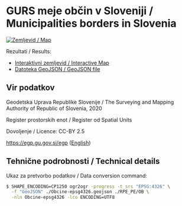 # GURS meje občin v Sloveniji / Municipalities borders in Slovenia

[![Zemljevid / Map](preview.jpg)](https://umap.openstreetmap.fr/sl/map/obcine-v-sloveniji_440646)

Rezultati / Results:

* [Interaktivni zemljevid / Interactive Map](https://umap.openstreetmap.fr/sl/map/obcine-v-sloveniji_440646)
* [Datoteka GeoJSON / GeoJSON file](Obcine-epsg4326.geojson)

## Vir podatkov

Geodetska Uprava Republike Slovenije / The Surveying and Mapping Authority of Republic of Slovenia, 2020

Register prostorskih enot / Register od Spatial Units

Dovoljenje / Licence: CC-BY 2.5

https://egp.gu.gov.si/egp ([English](https://egp.gu.gov.si/egp/?lang=en))

## Tehnične podrobnosti / Technical details

Ukaz za pretvorbo podatkov / Data conversion command:

```bash
$ SHAPE_ENCODING=CP1250 ogr2ogr -progress -t_srs "EPSG:4326" \
  -f "GeoJSON" ./Obcine-epsg4326.geojson ./RPE_PE/OB \
  -nln Obcine-epsg4326 -lco ENCODING=UTF8
```
